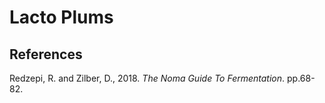 # Lacto Plums

## References
Redzepi, R. and Zilber, D., 2018. _The Noma Guide To Fermentation_. pp.68-82.